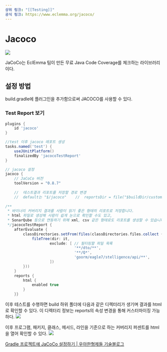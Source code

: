 ```yaml
---
상위 링크: "[[Testing]]"
공식 링크: https://www.eclemma.org/jacoco/
---
```

# Jacoco
![](https://i.imgur.com/GZzok0v.png)

JaCoCo는 EclEmma 팀이 만든 무료 Java Code Coverage를 체크하는 라이브러리이다.

## 설정 방법
build.gradle에 플러그인을 추가함으로써 JACOCO를 사용할 수 있다.

### Test Report 보기
```groovy
plugins {  
    id 'jacoco'  
}

//test 이후 jacoco 레포트 생성
tasks.named('test') {  
    useJUnitPlatform()  
    finalizedBy 'jacocoTestReport'  
}

// jacoco 설정  
jacoco {  
    // JaCoCo 버전  
    toolVersion = "0.8.7"  
  
    //  테스트결과 리포트를 저장할 경로 변경  
    //  default는 "$/jacoco"    //  reportsDir = file("$buildDir/customJacocoReportDir")}  
  
/**  
 * 바이너리 커버리지 결과를 사람이 읽기 좋은 형태의 리포트로 저장합니다.  
 * html 파일로 생성해 사람이 쉽게 눈으로 확인할 수도 있고,  
 * SonarQube 등으로 연동하기 위해 xml, csv 같은 형태로도 리포트를 생성할 수 있습니다.  
 */jacocoTestReport {  
    afterEvaluate {  
        classDirectories.setFrom(files(classDirectories.files.collect {  
            fileTree(dir: it,  
                    exclude: [ // 필터링할 파일 목록  
                               '**/dto/**',  
                               '**/Q*',  
                               'goorm/eagle7/stelligence/api/**',  
                    ])  
        }))  
    }  
    reports {  
        html {  
            enabled true  
        }  
    }}
```

이후 테스트를 수행하면 build 하위 폴더에 다음과 같은 디렉터리가 생기며 결과를 html로 확인할 수 있다. 이 디렉터리 정보는 reports의 속성 변경을 통해 커스터마이징 가능하다.
![](https://i.imgur.com/ygzrmbo.png)

이후 프로그램, 패키지, 클래스, 메서드, 라인을 기준으로 하는 커버리지 퍼센트를 html을 열어 확인할 수 있다.
![](https://i.imgur.com/04p7YWb.png)

[Gradle 프로젝트에 JaCoCo 설정하기 | 우아한형제들 기술블로그](https://techblog.woowahan.com/2661/)